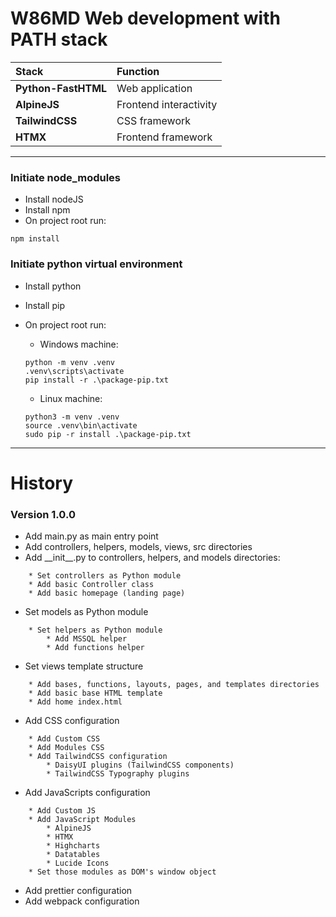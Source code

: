 ﻿# W86MD Web development with **PATH** stack

| Stack               | Function               |
| :------------------ | :--------------------- |
| **Python-FastHTML** | Web application        |
| **AlpineJS**        | Frontend interactivity |
| **TailwindCSS**     | CSS framework          |
| **HTMX**            | Frontend framework     |

---

### Initiate node_modules

- Install nodeJS
- Install npm
- On project root run:

```
npm install
```

### Initiate python virtual environment

- Install python
- Install pip
- On project root run:
    - Windows machine:
    ```
    python -m venv .venv
    .venv\scripts\activate
    pip install -r .\package-pip.txt
    ```

    - Linux machine:
    ```
    python3 -m venv .venv
    source .venv\bin\activate
    sudo pip -r install .\package-pip.txt
    ```

---

# History

### Version 1.0.0

- Add main.py as main entry point
- Add controllers, helpers, models, views, src directories
- Add \_\_init\_\_.py to controllers, helpers, and models directories:

```
    * Set controllers as Python module
    * Add basic Controller class
    * Add basic homepage (landing page)
```

- Set models as Python module

```
    * Set helpers as Python module
        * Add MSSQL helper
        * Add functions helper
```

- Set views template structure

```
    * Add bases, functions, layouts, pages, and templates directories
    * Add basic base HTML template
    * Add home index.html
```

- Add CSS configuration

```
    * Add Custom CSS
    * Add Modules CSS
    * Add TailwindCSS configuration
        * DaisyUI plugins (TailwindCSS components)
        * TailwindCSS Typography plugins
```

- Add JavaScripts configuration

```
    * Add Custom JS
    * Add JavaScript Modules
        * AlpineJS
        * HTMX
        * Highcharts
        * Datatables
        * Lucide Icons
    * Set those modules as DOM's window object
```

- Add prettier configuration
- Add webpack configuration

